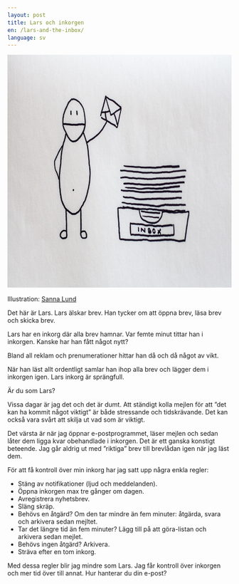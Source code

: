 ```yaml
---
layout: post
title: Lars och inkorgen
en: /lars-and-the-inbox/
language: sv
---
```


<img src="/images/lars.jpg" alt="" width="930" height="523" />

Illustration: [Sanna Lund][1]

Det här är Lars. Lars älskar brev. Han tycker om att öppna brev, läsa brev och skicka brev.

Lars har en inkorg där alla brev hamnar. Var femte minut tittar han i inkorgen. Kanske har han fått något nytt?

Bland all reklam och prenumerationer hittar han då och då något av vikt.

När han läst allt ordentligt samlar han ihop alla brev och lägger dem i inkorgen igen. Lars inkorg är sprängfull.

Är du som Lars?

Vissa dagar är jag det och det är dumt. Att ständigt kolla mejlen för att ”det kan ha kommit något viktigt” är både stressande och tidskrävande. Det kan också vara svårt att skilja ut vad som är viktigt.

Det värsta är när jag öppnar e-postprogrammet, läser mejlen och sedan låter dem ligga kvar obehandlade i inkorgen. Det är ett ganska konstigt beteende. Jag går aldrig ut med ”riktiga” brev till brevlådan igen när jag läst dem.

För att få kontroll över min inkorg har jag satt upp några enkla regler:

* Stäng av notifikationer (ljud och meddelanden).
* Öppna inkorgen max tre gånger om dagen.
* Avregistrera nyhetsbrev.
* Släng skräp.
* Behövs en åtgärd? Om den tar mindre än fem minuter: åtgärda, svara och arkivera sedan mejltet.
* Tar det längre tid än fem minuter? Lägg till på att göra-listan och arkivera sedan mejlet.
* Behövs ingen åtgärd? Arkivera.
* Sträva efter en tom inkorg.

Med dessa regler blir jag mindre som Lars. Jag får kontroll över inkorgen och mer tid över till annat. Hur hanterar du din e-post?

[1]: https://sannalund.se
